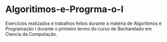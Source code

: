 # Algoritimos-e-Progrma-o-I
Exercicios realizados e trabalhos feitos durante a materia de Algoritimos e Programação I durante o primeiro termo do curso de Bacharelado em Ciencia da Computação.
